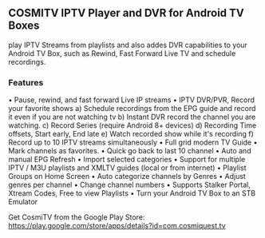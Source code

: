 ## COSMITV IPTV Player and DVR for Android TV Boxes

play IPTV Streams from playlists and also addes DVR capabilities to your Android TV Box, such as Rewind, Fast Forward Live TV and schedule recordings.

### Features


• Pause, rewind, and fast forward Live IP streams
• IPTV DVR/PVR, Record your favorite shows
a) Schedule recordings from the EPG guide and record it even if you are not watching tv
b) Instant DVR record the channel you are watching.
c) Record Series (require Android 8+ devices)
d) Recording Time offsets, Start early, End late
e) Watch recorded show while it's recording
f) Record up to 10 IPTV streams simultaneously
• Full grid modern TV Guide
• Mark channels as favorites.
• Quick go back to last 10 channel
• Auto and manual EPG Refresh
• Import selected categories
• Support for multiple IPTV / M3U playlists and XMLTV guides (local or from internet)
• Playlist Groups on Home Screen
• Auto categorize channels by Genres
• Adjust genres per channel
• Change channel numbers
• Supports Stalker Portal, Xtream Codes, Free to view Playlists
• Turn your Android TV Box to an STB Emulator

Get CosmiTV from the Google Play Store: https://play.google.com/store/apps/details?id=com.cosmiquest.tv
